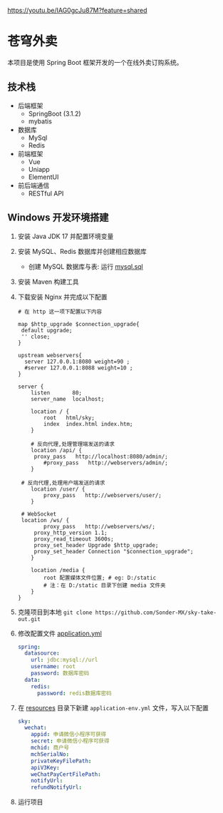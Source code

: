 https://youtu.be/IAG0gcJu87M?feature=shared
# 苍穹外卖

本项目是使用 Spring Boot 框架开发的一个在线外卖订购系统。

## 技术栈

- 后端框架
  - SpringBoot (3.1.2)
  - mybatis
- 数据库
  - MySql
  - Redis
- 前端框架
  - Vue
  - Uniapp
  - ElementUI
- 前后端通信
  - RESTful API

## Windows 开发环境搭建

1. 安装 Java JDK 17 并配置环境变量
2. 安装 MySQL、Redis 数据库并创建相应数据库

   - 创建 MySQL 数据库与表: 运行 [mysql.sql](./demo/mysql.sql)

3. 安装 Maven 构建工具
4. 下载安装 Nginx 并完成以下配置

   ```
   # 在 http 这一项下配置以下内容

   map $http_upgrade $connection_upgrade{
   	default upgrade;
   	'' close;
   }

   upstream webservers{
     server 127.0.0.1:8080 weight=90 ;
     #server 127.0.0.1:8088 weight=10 ;
   }

   server {
       listen       80;
       server_name  localhost;

       location / {
           root   html/sky;
           index  index.html index.htm;
       }

       # 反向代理,处理管理端发送的请求
       location /api/ {
   		proxy_pass   http://localhost:8080/admin/;
           #proxy_pass   http://webservers/admin/;
       }

   	# 反向代理,处理用户端发送的请求
       location /user/ {
           proxy_pass   http://webservers/user/;
       }

   	# WebSocket
   	location /ws/ {
           proxy_pass   http://webservers/ws/;
   		proxy_http_version 1.1;
   		proxy_read_timeout 3600s;
   		proxy_set_header Upgrade $http_upgrade;
   		proxy_set_header Connection "$connection_upgrade";
       }

       location /media {
           root 配置媒体文件位置; # eg: D:/static
           # 注：在 D:/static 目录下创建 media 文件夹
       }
   }
   ```

5. 克隆项目到本地 `git clone https://github.com/Sonder-MX/sky-take-out.git `
6. 修改配置文件 [application.yml](./sky-server/src/main/resources/application.yml)

   ```yml
   spring:
     datasource:
       url: jdbc:mysql://url
       username: root
       password: 数据库密码
     data:
       redis:
         password: redis数据库密码
   ```

7. 在 [resources](./sky-server/src/main/resources/) 目录下新建 `application-env.yml` 文件，写入以下配置

   ```yml
   sky:
     wechat:
       appid: 申请微信小程序可获得
       secret: 申请微信小程序可获得
       mchid: 商户号
       mchSerialNo:
       privateKeyFilePath:
       apiV3Key:
       weChatPayCertFilePath:
       notifyUrl:
       refundNotifyUrl:
   ```

8. 运行项目
